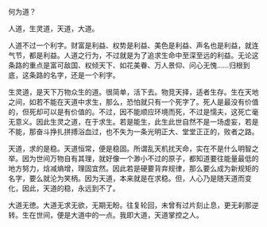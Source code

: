 何为道？

人道，生灵道，天道，大道。

人道不过一个利字。财富是利益、权势是利益、美色是利益、声名也是利益，就连气节，都是利益。人道之行为，不过就是为了追求生命中至深至远的利益。无论这条路的重点是富可敌国、权倾天下、如花美眷、万人景仰、问心无愧……归根到底，这条路的名字，还是一个利字。

生灵道，是天下万物众生的道。很简单，活下去。物竞天择，适者生存。生在天地之间，如若不能在天道中求生，那么，恐怕就只有一个死字了。死人是最没有价值的，但死却可以是有价值的。不过，因不能顺应环境而死，不过是懦夫，这死亡毫无意义。因此生灵之道，在于求生。若是能生，此生此世自然不是一场虚妄，若是不能，那奋斗挣扎拼搏浴血过，也不失为一条光明正大、堂堂正正的，败者之路。

天道，求的是稳。天道恒常，便是稳固。所谓乱天机扰天命，实在不是什么明智之举。因为世间万物自有其理，就好像一个渺小不过的原子，都知道要往能量最低的地方努力，焓减熵增，理固宜然。因此若是硬要背弃规律，那么要么成为新规矩的名字，要么就沦为笑柄。因为天道，本来就是在求稳。但，人心乃是随天道而变化，因此，天道的稳，永远到不了。

大道无徳。大道无求无欲，无期无盼。往复轮回，未曾有过片刻止息，更无刹那逆转。生在世间，便是大道中的一点。我即大道，天道掌控之人。
